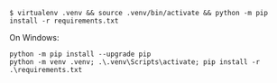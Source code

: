 
```shell script
$ virtualenv .venv && source .venv/bin/activate && python -m pip install -r requirements.txt
```

On Windows:
```shell script
python -m pip install --upgrade pip
python -m venv .venv; .\.venv\Scripts\activate; pip install -r .\requirements.txt
```
